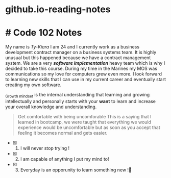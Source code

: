 # github.io-reading-notes
# # Code 102 Notes

My name is _Ty-Kiara_ I am 24 and I currently work as a business development contract manager on a business systems team. It is highly unusual but this happened because we have a contract management system. We are a very ***software implementation*** heavy team which is why I decided to take this course. During my time in the Marines my MOS was communications so my love for computers grew even more. I look forward to learning new skills that I can use in my current career and eventually start creating my own software.

<sub>Growth mindset</sub> is the internal understanding that learning and growing intellectually and personally starts with your **want** to learn and increase your overall knowledge and understanding.
>Get comfortable with being uncomforable
This is a saying that I learned in bootcamp, we were taught that everything we would experience would be uncomfortable but as soon as you accept that feeling it becomes normal and gets easier.

- [x] 1. I will never stop trying !
- [x] 2. I am capable of anything I put my mind to!
- [x] 3. Everyday is an opporunity to learn something new !:bell: